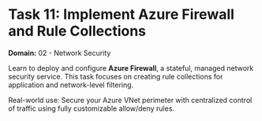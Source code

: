 # Task 11: Implement Azure Firewall and Rule Collections

**Domain:** 02 - Network Security

Learn to deploy and configure **Azure Firewall**, a stateful, managed network security service. This task focuses on creating rule collections for application and network-level filtering.

Real-world use: Secure your Azure VNet perimeter with centralized control of traffic using fully customizable allow/deny rules.
